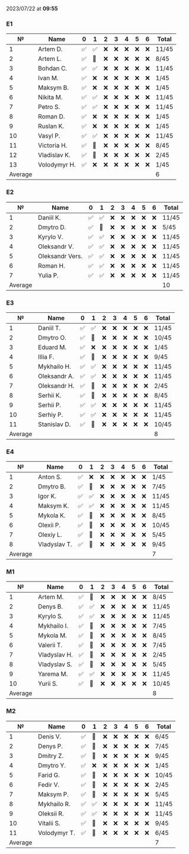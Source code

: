 2023/07/22 at **09:55**
### E1
|№|Name|0|1|2|3|4|5|6|Total|
|-----|-----|-----|-----|-----|-----|-----|-----|-----|-----|
|1|Artem D.|✅|✅|❌|❌|❌|❌|❌|11/45|
|2|Artem L.|✅|🔄|❌|❌|❌|❌|❌|8/45|
|3|Bohdan C.|✅|✅|❌|❌|❌|❌|❌|11/45|
|4|Ivan M.|✅|❌|❌|❌|❌|❌|❌|1/45|
|5|Maksym B.|✅|❌|❌|❌|❌|❌|❌|1/45|
|6|Nikita M.|✅|✅|❌|❌|❌|❌|❌|11/45|
|7|Petro S.|✅|✅|❌|❌|❌|❌|❌|11/45|
|8|Roman D.|✅|❌|❌|❌|❌|❌|❌|1/45|
|9|Ruslan K.|✅|❌|❌|❌|❌|❌|❌|1/45|
|10|Vasyl P.|✅|✅|❌|❌|❌|❌|❌|11/45|
|11|Victoria H.|✅|🔄|❌|❌|❌|❌|❌|8/45|
|12|Vladislav K.|✅|🔄|❌|❌|❌|❌|❌|2/45|
|13|Volodymyr H.|✅|❌|❌|❌|❌|❌|❌|1/45|
|Average|||||||||6||

### E2
|№|Name|0|1|2|3|4|5|6|Total|
|-----|-----|-----|-----|-----|-----|-----|-----|-----|-----|
|1|Daniil K.|✅|✅|❌|❌|❌|❌|❌|11/45|
|2|Dmytro D.|✅|🔄|❌|❌|❌|❌|❌|5/45|
|3|Kyrylo V.|✅|✅|❌|❌|❌|❌|❌|11/45|
|4|Oleksandr V.|✅|✅|❌|❌|❌|❌|❌|11/45|
|5|Oleksandr Vers.|✅|✅|❌|❌|❌|❌|❌|11/45|
|6|Roman H.|✅|✅|❌|❌|❌|❌|❌|11/45|
|7|Yulia P.|✅|✅|❌|❌|❌|❌|❌|11/45|
|Average|||||||||10||

### E3
|№|Name|0|1|2|3|4|5|6|Total|
|-----|-----|-----|-----|-----|-----|-----|-----|-----|-----|
|1|Daniil T.|✅|✅|❌|❌|❌|❌|❌|11/45|
|2|Dmytro O.|✅|🔄|❌|❌|❌|❌|❌|10/45|
|3|Eduard M.|✅|❌|❌|❌|❌|❌|❌|1/45|
|4|Illia F.|✅|🔄|❌|❌|❌|❌|❌|9/45|
|5|Mykhailo H.|✅|✅|❌|❌|❌|❌|❌|11/45|
|6|Oleksandr A.|✅|✅|❌|❌|❌|❌|❌|11/45|
|7|Oleksandr H.|✅|🔄|❌|❌|❌|❌|❌|2/45|
|8|Serhii K.|✅|🔄|❌|❌|❌|❌|❌|8/45|
|9|Serhii P.|✅|✅|❌|❌|❌|❌|❌|11/45|
|10|Serhiy P.|✅|✅|❌|❌|❌|❌|❌|11/45|
|11|Stanislav D.|✅|🔄|❌|❌|❌|❌|❌|10/45|
|Average|||||||||8||

### E4
|№|Name|0|1|2|3|4|5|6|Total|
|-----|-----|-----|-----|-----|-----|-----|-----|-----|-----|
|1|Anton S.|✅|❌|❌|❌|❌|❌|❌|1/45|
|2|Dmytro B.|✅|🔄|❌|❌|❌|❌|❌|7/45|
|3|Igor K.|✅|✅|❌|❌|❌|❌|❌|11/45|
|4|Maksym K.|✅|✅|❌|❌|❌|❌|❌|11/45|
|5|Mykola K.|✅|🔄|❌|❌|❌|❌|❌|8/45|
|6|Olexii P.|✅|🔄|❌|❌|❌|❌|❌|10/45|
|7|Olexiy L.|✅|🔄|❌|❌|❌|❌|❌|5/45|
|8|Vladyslav T.|✅|🔄|❌|❌|❌|❌|❌|9/45|
|Average|||||||||7||

### M1
|№|Name|0|1|2|3|4|5|6|Total|
|-----|-----|-----|-----|-----|-----|-----|-----|-----|-----|
|1|Artem M.|✅|🔄|❌|❌|❌|❌|❌|8/45|
|2|Denys B.|✅|✅|❌|❌|❌|❌|❌|11/45|
|3|Kyrylo S.|✅|✅|❌|❌|❌|❌|❌|11/45|
|4|Mykhailo I.|✅|🔄|❌|❌|❌|❌|❌|7/45|
|5|Mykola M.|✅|🔄|❌|❌|❌|❌|❌|8/45|
|6|Valerii T.|✅|🔄|❌|❌|❌|❌|❌|7/45|
|7|Vladyslav H.|✅|🔄|❌|❌|❌|❌|❌|2/45|
|8|Vladyslav S.|✅|🔄|❌|❌|❌|❌|❌|5/45|
|9|Yarema M.|✅|✅|❌|❌|❌|❌|❌|11/45|
|10|Yurii S.|✅|🔄|❌|❌|❌|❌|❌|10/45|
|Average|||||||||8||

### M2
|№|Name|0|1|2|3|4|5|6|Total|
|-----|-----|-----|-----|-----|-----|-----|-----|-----|-----|
|1|Denis V.|✅|🔄|❌|❌|❌|❌|❌|6/45|
|2|Denys P.|✅|🔄|❌|❌|❌|❌|❌|7/45|
|3|Dmitry Z.|✅|🔄|❌|❌|❌|❌|❌|9/45|
|4|Dmytro Y.|✅|❌|❌|❌|❌|❌|❌|1/45|
|5|Farid G.|✅|🔄|❌|❌|❌|❌|❌|10/45|
|6|Fedir V.|✅|🔄|❌|❌|❌|❌|❌|2/45|
|7|Maksym P.|✅|🔄|❌|❌|❌|❌|❌|5/45|
|8|Mykhailo R.|✅|✅|❌|❌|❌|❌|❌|11/45|
|9|Oleksii R.|✅|✅|❌|❌|❌|❌|❌|11/45|
|10|Vitalii S.|✅|🔄|❌|❌|❌|❌|❌|9/45|
|11|Volodymyr T.|✅|🔄|❌|❌|❌|❌|❌|6/45|
|Average|||||||||7||
